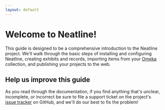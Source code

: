 ```yaml
---
layout: default
---
```

# Welcome to Neatline!

This guide is designed to be a comprehensive introduction to the Neatline project. We'll walk through the basic steps of installing and configuring Neatline, creating exhibits and records, importing items from your [Omeka](http://omeka.org) collection, and publishing your projects to the web.

## Help us improve this guide

As you read through the documentation, if you find anything that's unclear, incomplete, or incorrect be sure to file a support ticket on the project's [issue tracker](https://github.com/scholarslab/Neatline/issues) on GitHub, and we'll do our best to fix the problem!
